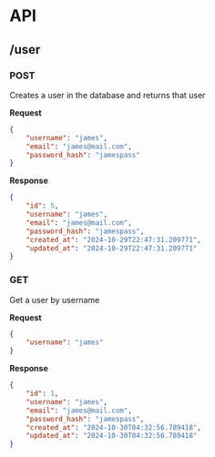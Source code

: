 # API

## /user

### POST

Creates a user in the database and returns that user

**Request**

```json
{
    "username": "james",
    "email": "james@mail.com",
    "password_hash": "jamespass"
}
```

**Response**

```json
{
    "id": 5,
    "username": "james",
    "email": "james@mail.com",
    "password_hash": "jamespass",
    "created_at": "2024-10-29T22:47:31.209771",
    "updated_at": "2024-10-29T22:47:31.209771"
}
```

### GET

Get a user by username

**Request**

```json
{
    "username": "james"
}
```

**Response**

```json
{
    "id": 1,
    "username": "james",
    "email": "james@mail.com",
    "password_hash": "jamespass",
    "created_at": "2024-10-30T04:32:56.789418",
    "updated_at": "2024-10-30T04:32:56.789418"
}
```
